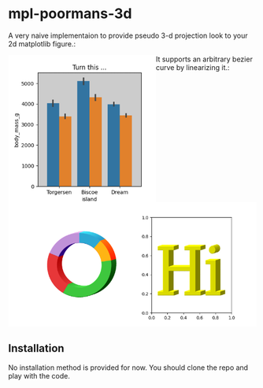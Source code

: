 # mpl-poormans-3d

A very naive implementaion to provide pseudo 3-d projection look to your 2d matplotlib figure.:

<img align="left" width="300px" src="https://raw.githubusercontent.com/leejjoon/mpl-poormans-3d/9bde94cc148281d921d7a4faf94aaaae4ec0cde7/barchart_animated.gif">

It supports an arbitrary bezier curve by linearizing it.:

<img width="600px" src="https://raw.githubusercontent.com/leejjoon/mpl-poormans-3d/fe95324af9b1f58d4f88b3654b420c11362a3fb7/mpl_poormans_3d_demo.png">

## Installation

No installation method is provided for now. You should clone the repo and play with the code.


